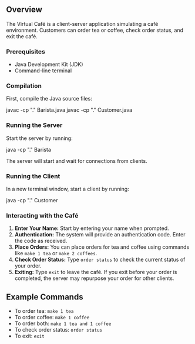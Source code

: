 ## Overview
The Virtual Café is a client-server application simulating a café environment. Customers can order tea or coffee, check order status, and exit the café.

### Prerequisites
- Java Development Kit (JDK)
- Command-line terminal

### Compilation
First, compile the Java source files:

javac -cp "." Barista.java
javac -cp "." Customer.java

### Running the Server
Start the server by running:

java -cp "." Barista

The server will start and wait for connections from clients.

### Running the Client
In a new terminal window, start a client by running:

java -cp "." Customer

### Interacting with the Café
1. **Enter Your Name:** Start by entering your name when prompted.
2. **Authentication:** The system will provide an authentication code. Enter the code as received.
3. **Place Orders:** You can place orders for tea and coffee using commands like `make 1 tea` or `make 2 coffees`.
4. **Check Order Status:** Type `order status` to check the current status of your order.
5. **Exiting:** Type `exit` to leave the café. If you exit before your order is completed, the server may repurpose your order for other clients.

## Example Commands
- To order tea: `make 1 tea`
- To order coffee: `make 1 coffee`
- To order both: `make 1 tea and 1 coffee`
- To check order status: `order status`
- To exit: `exit`